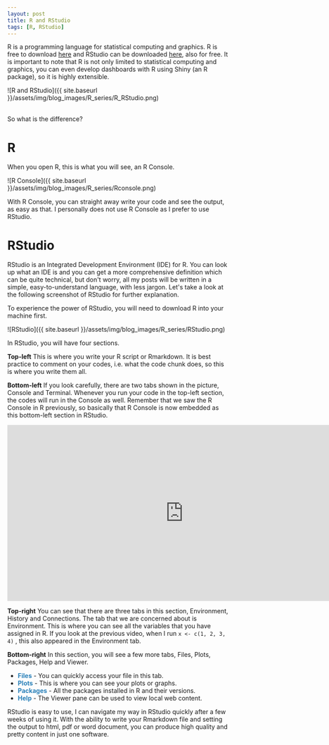 ```yaml
---
layout: post
title: R and RStudio
tags: [R, RStudio]
---
```


R is a programming language for statistical computing and graphics. R is free to download [here](https://www.r-project.org) and RStudio can be downloaded [here](https://www.rstudio.com), also for free. It is important to note that R is not only limited to statistical computing and graphics, you can even develop dashboards with R using Shiny (an R package), so it is highly extensible.

![R and RStudio]({{ site.baseurl }}/assets/img/blog_images/R_series/R_RStudio.png)

<br>
So what is the difference?

R
=

When you open R, this is what you will see, an R Console.

![R Console]({{ site.baseurl }}/assets/img/blog_images/R_series/Rconsole.png)

With R Console, you can straight away write your code and see the output, as easy as that. I personally does not use R Console as I prefer to use RStudio.

RStudio
=======

RStudio is an Integrated Development Environment (IDE) for R. You can look up what an IDE is and you can get a more comprehensive definition which can be quite technical, but don't worry, all my posts will be written in a simple, easy-to-understand language, with less jargon. Let's take a look at the following screenshot of RStudio for further explanation.

To experience the power of RStudio, you will need to download R into your machine first.

![RStudio]({{ site.baseurl }}/assets/img/blog_images/R_series/RStudio.png)

In RStudio, you will have four sections.

**Top-left**
This is where you write your R script or Rmarkdown. It is best practice to comment on your codes, i.e. what the code chunk does, so this is where you write them all.

**Bottom-left**
If you look carefully, there are two tabs shown in the picture, Console and Terminal. Whenever you run your code in the top-left section, the codes will run in the Console as well. Remember that we saw the R Console in R previously, so basically that R Console is now embedded as this bottom-left section in RStudio.

<iframe width="800" height="400" src="https://www.youtube.com/embed/e1DjV9t-g5o" frameborder="0" allow="autoplay; encrypted-media" allowfullscreen>
</iframe>  

<br>

**Top-right**
You can see that there are three tabs in this section, Environment, History and Connections. The tab that we are concerned about is Environment. This is where you can see all the variables that you have assigned in R. If you look at the previous video, when I run `x <- c(1, 2, 3, 4)` , this also appeared in the Environment tab.

**Bottom-right**
In this section, you will see a few more tabs, Files, Plots, Packages, Help and Viewer.

-   <span style="color:#2980B9">**Files**</span> - You can quickly access your file in this tab.
-   <span style="color:#2980B9">**Plots**</span> - This is where you can see your plots or graphs.
-   <span style="color:#2980B9">**Packages**</span> - All the packages installed in R and their versions.
-   <span style="color:#2980B9">**Help**</span> - The Viewer pane can be used to view local web content.

RStudio is easy to use, I can navigate my way in RStudio quickly after a few weeks of using it. With the ability to write your Rmarkdown file and setting the output to html, pdf or word document, you can produce high quality and pretty content in just one software.
